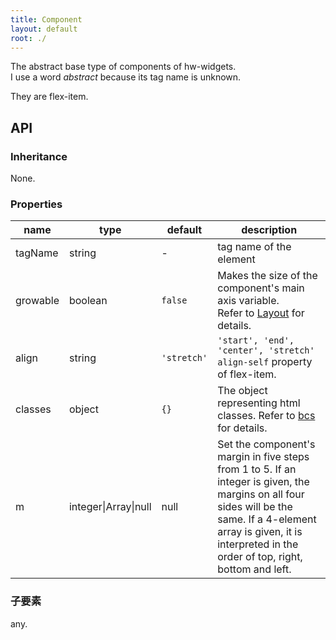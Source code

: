 ```yaml
---
title: Component
layout: default
root: ./
---
```


The abstract base type of components of hw-widgets.  
I use a word *abstract* because its tag name is unknown.

They are flex-item.


API
--------

### Inheritance

None.

### Properties

| name | type | default | description |
| ---- | -- | ----------- | ---- |
| tagName | string | - | tag name of the element |
| growable | boolean | `false` | Makes the size of the component's main axis variable.<br />Refer to [Layout](layout) for details. |
| align | string | `'stretch'` | `'start', 'end', 'center', 'stretch'`<br />`align-self` property of flex-item. |
| classes | object | `{}` | The object representing html classes. Refer to [bcs](common) for details. |
| m | integer\|Array\|null | null | Set the component's margin in five steps from 1 to 5. If an integer is given, the margins on all four sides will be the same. If a 4-element array is given, it is interpreted in the order of top, right, bottom and left. |

### 子要素

any.